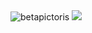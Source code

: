 <img src="https://github-readme-stats.vercel.app/api?username=betapictoris&show_icons=true&locale=en" alt="betapictoris" />
<img src="https://github-readme-stats.vercel.app/api/top-langs/?username=betapictoris&layout=compact">
